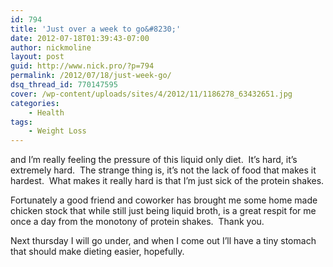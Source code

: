 ```yaml
---
id: 794
title: 'Just over a week to go&#8230;'
date: 2012-07-18T01:39:43-07:00
author: nickmoline
layout: post
guid: http://www.nick.pro/?p=794
permalink: /2012/07/18/just-week-go/
dsq_thread_id: 770147595
cover: /wp-content/uploads/sites/4/2012/11/1186278_63432651.jpg
categories:
    - Health
tags:
    - Weight Loss
---
```

and I&#8217;m really feeling the pressure of this liquid only diet.  It&#8217;s hard, it&#8217;s extremely hard.  The strange thing is, it&#8217;s not the lack of food that makes it hardest.  What makes it really hard is that I&#8217;m just sick of the protein shakes.

<!--more-->

Fortunately a good friend and coworker has brought me some home made chicken stock that while still just being liquid broth, is a great respit for me once a day from the monotony of protein shakes.  Thank you.

Next thursday I will go under, and when I come out I&#8217;ll have a tiny stomach that should make dieting easier, hopefully.